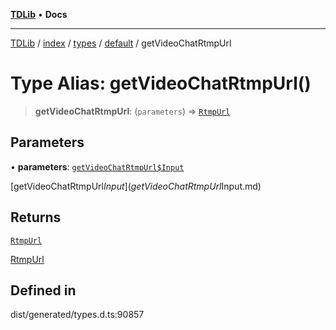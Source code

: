 [**TDLib**](../../../../../../README.md) • **Docs**

***

[TDLib](../../../../../../modules.md) / [index](../../../../../README.md) / [types](../../../README.md) / [default](../README.md) / getVideoChatRtmpUrl

# Type Alias: getVideoChatRtmpUrl()

> **getVideoChatRtmpUrl**: (`parameters`) => [`RtmpUrl`](RtmpUrl.md)

## Parameters

• **parameters**: [`getVideoChatRtmpUrl$Input`](getVideoChatRtmpUrl$Input.md)

[getVideoChatRtmpUrl$Input](getVideoChatRtmpUrl$Input.md)

## Returns

[`RtmpUrl`](RtmpUrl.md)

[RtmpUrl](RtmpUrl.md)

## Defined in

dist/generated/types.d.ts:90857
